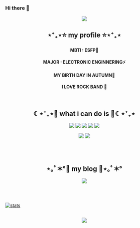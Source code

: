 ### Hi there 👋

<div align="center">
  <img src="https://capsule-render.vercel.app/api?type=rounded&color=FFDEE9&text=Welcome&animation=blink&height=200&fontColor=FFFFFF&desc=peachsz-z's%20home&descAlignY=75"/>
</div>

<h2 align="center">⋆⁺₊⋆⭐ my profile ⭐⋆⁺₊⋆</h2>
<h4 align="center"> MBTI : ESFP🍰 </h4>
<h4 align="center"> MAJOR : ELECTRONIC ENGINNERING⚡ </h4>
<h4 align="center"> MY BIRTH DAY IN AUTUMN🍂 </h4>
<h4 align="center"> I LOVE ROCK BAND 🎸 </h4>
<br/>



<h2 align="center">☾⋆⁺₊⋆💙 what i can do is 💙☾⋆⁺₊⋆</h2>
<p align="center">
 <img src="https://img.shields.io/badge/Python-3776AB?style=flat-square&logo=Python&logoColor=white"/></a>
 <img src="https://img.shields.io/badge/R-green?style=flat-square&logo=R&logoColor=white"/>
<img src="https://img.shields.io/badge/HTML-E34F26?style=flat-square&logo=HTML5&logoColor=white"/>
<img src="https://img.shields.io/badge/CSS-1572B6?style=flat-square&logo=CSS3&logoColor=white"/>
 <img src="https://img.shields.io/badge/Django-092E20?style=flat-square&logo=Django&logoColor=white"/></a> </p>
 <p align="center">
 <img src="https://img.shields.io/badge/Vue.js-green?style=flat-square&logo=Vue.js&logoColor=white"/>
 <img src="https://img.shields.io/badge/Vuetify-blue?style=flat-square&logo=Vuetify&logoColor=white"/></p>

 <br/>
 <br/>
 
 
 <h2 align="center">⋆｡ﾟ✶°💜 my blog 💜⋆｡ﾟ✶°</h2>
 <p align="center">
  <a href="https://peach-hzz.tistory.com/">
   <img src="https://img.shields.io/badge/Tistory-lightgrey?style=flat&logo=Tistory&logoColor=white"/>
 </p>
  
 <br/>
 <br/>
  
 ![stats](https://github-readme-stats-git-masterrstaa-rickstaa.vercel.app/api?username=peachsz-z&&show_icons=true)
 
  <br/>
  
<div align="center">
 <img src=https://capsule-render.vercel.app/api?type=rounded&color=FFDEE9&height=200&section=footer/>
</div>    
  
<!--
**peachsz-z/peachsz-z** is a ✨ _special_ ✨ repository because its `README.md` (this file) appears on your GitHub profile.

Here are some ideas to get you started:

- 🔭 I’m currently working on ...
- 🌱 I’m currently learning ...
- 👯 I’m looking to collaborate on ...
- 🤔 I’m looking for help with ...
- 💬 Ask me about ...
- 📫 How to reach me: ...
- 😄 Pronouns: ...
- ⚡ Fun fact: ...
-->
